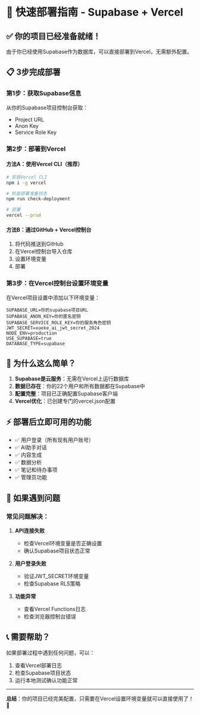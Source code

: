 # 🚀 快速部署指南 - Supabase + Vercel

## ✅ 你的项目已经准备就绪！

由于你已经使用Supabase作为数据库，可以直接部署到Vercel，无需额外配置。

## 📋 3步完成部署

### 第1步：获取Supabase信息
从你的Supabase项目控制台获取：
- Project URL
- Anon Key  
- Service Role Key

### 第2步：部署到Vercel

#### 方法A：使用Vercel CLI（推荐）
```bash
# 安装Vercel CLI
npm i -g vercel

# 检查部署准备状态
npm run check-deployment

# 部署
vercel --prod
```

#### 方法B：通过GitHub + Vercel控制台
1. 将代码推送到GitHub
2. 在Vercel控制台导入仓库
3. 设置环境变量
4. 部署

### 第3步：在Vercel控制台设置环境变量

在Vercel项目设置中添加以下环境变量：

```
SUPABASE_URL=你的supabase项目URL
SUPABASE_ANON_KEY=你的匿名密钥
SUPABASE_SERVICE_ROLE_KEY=你的服务角色密钥
JWT_SECRET=xueke_ai_jwt_secret_2024
NODE_ENV=production
USE_SUPABASE=true
DATABASE_TYPE=supabase
```

## 🎯 为什么这么简单？

1. **Supabase是云服务**：无需在Vercel上运行数据库
2. **数据已存在**：你的22个用户和所有数据都在Supabase中
3. **配置完整**：项目已正确配置Supabase客户端
4. **Vercel优化**：已创建专门的vercel.json配置

## ⚡ 部署后立即可用的功能

- ✅ 用户登录（所有现有用户账号）
- ✅ AI助手对话
- ✅ 内容生成
- ✅ 数据分析
- ✅ 笔记和待办事项
- ✅ 管理员功能

## 🔧 如果遇到问题

### 常见问题解决：

1. **API连接失败**
   - 检查Vercel环境变量是否正确设置
   - 确认Supabase项目状态正常

2. **用户登录失败**
   - 验证JWT_SECRET环境变量
   - 检查Supabase RLS策略

3. **功能异常**
   - 查看Vercel Functions日志
   - 检查浏览器控制台错误

## 📞 需要帮助？

如果部署过程中遇到任何问题，可以：
1. 查看Vercel部署日志
2. 检查Supabase项目状态
3. 运行本地测试确认功能正常

---

**总结**：你的项目已经完美配置，只需要在Vercel设置环境变量就可以直接使用了！🎉